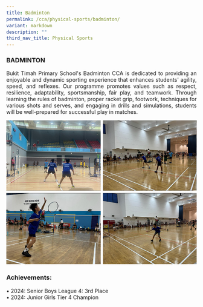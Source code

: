 ```yaml
---
title: Badminton
permalink: /cca/physical-sports/badminton/
variant: markdown
description: ""
third_nav_title: Physical Sports
---
```

<h3>BADMINTON</h3>
<p align="justify">Bukit Timah Primary School's Badminton CCA is dedicated to providing an enjoyable and dynamic sporting experience that enhances students' agility, speed, and reflexes. Our programme promotes values such as respect, resilience, adaptability, sportsmanship, fair play, and teamwork. Through learning the rules of badminton, proper racket grip, footwork, techniques for various shots and serves, and engaging in drills and simulations, students will be well-prepared for successful play in matches. </p>

<img src="/images/CCA/badminton24.jpg">

<h3>Achievements:</h3>
• 2024: Senior Boys League 4: 3rd Place<br>
• 2024: Junior Girls Tier 4 Champion